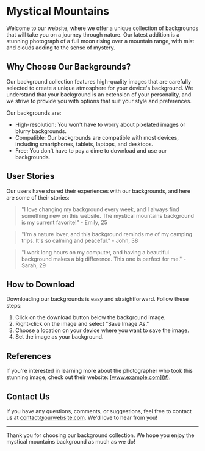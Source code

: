 <!--font:Lato-->

# Mystical Mountains

Welcome to our website, where we offer a unique collection of backgrounds that will take you on a journey through nature. Our latest addition is a stunning photograph of a full moon rising over a mountain range, with mist and clouds adding to the sense of mystery.

## Why Choose Our Backgrounds?

Our background collection features high-quality images that are carefully selected to create a unique atmosphere for your device's background. We understand that your background is an extension of your personality, and we strive to provide you with options that suit your style and preferences.

Our backgrounds are:

- High-resolution: You won't have to worry about pixelated images or blurry backgrounds.
- Compatible: Our backgrounds are compatible with most devices, including smartphones, tablets, laptops, and desktops.
- Free: You don't have to pay a dime to download and use our backgrounds.

## User Stories

Our users have shared their experiences with our backgrounds, and here are some of their stories:

> "I love changing my background every week, and I always find something new on this website. The mystical mountains background is my current favorite!" - Emily, 25

> "I'm a nature lover, and this background reminds me of my camping trips. It's so calming and peaceful." - John, 38

> "I work long hours on my computer, and having a beautiful background makes a big difference. This one is perfect for me." - Sarah, 29

## How to Download

Downloading our backgrounds is easy and straightforward. Follow these steps:

1. Click on the download button below the background image.
2. Right-click on the image and select "Save Image As."
3. Choose a location on your device where you want to save the image.
4. Set the image as your background.

## References

If you're interested in learning more about the photographer who took this stunning image, check out their website: [www.example.com](#).

## Contact Us

If you have any questions, comments, or suggestions, feel free to contact us at [contact@ourwebsite.com](mailto:contact@ourwebsite.com). We'd love to hear from you!

---
Thank you for choosing our background collection. We hope you enjoy the mystical mountains background as much as we do!

<!--

Write me content for website with wallpaper which alt text is:

"A photograph of a full moon rising over a mountain range, with mist and clouds adding to the sense of mystery."

The name/title of the page should not be 1:1 copy of the alt text but rather a real content of the website which is using this wallpaper.

- Use markdown format 
- Start with heading
- Heading should be short and concise
- The content should look like a real website 
- The website should not be about the wallpaper, wallpaper is just a related background
- Heading should be contain work "wallpaper" or "background"
- Include real sections like references, contact, user stories, etc. use things relevant to the page purpose.
- Feel free to use structure like headings, bullets, numbering, blockquotes, paragraphs, horizontal lines, etc.
- You can use formatting like bold or _italic_
- You can include UTF-8 emojis
- Links should be only #hash anchors (and you can refer to the document itself)
- Do not include images


---


# Explore the Mystical Mountains with Our Wallpaper

Welcome to our website, where you can find stunning wallpapers that will transport you to different worlds. Our latest addition is a breathtaking photograph of a full moon rising over a mountain range, with mist and clouds adding to the sense of mystery.

## Why Choose Our Wallpaper?

Our wallpaper collection features high-quality images that are carefully selected to create a unique atmosphere for your device's background. We understand that your wallpaper is an extension of your personality, and we strive to provide you with options that suit your style and preferences.

Our wallpapers are:

- High-resolution: You won't have to worry about pixelated images or blurry backgrounds.
- Compatible: Our wallpapers are compatible with most devices, including smartphones, tablets, laptops, and desktops.
- Free: You don't have to pay a dime to download and use our wallpapers.

## User Stories

Our users have shared their experiences with our wallpapers, and here are some of their stories:

> "I love changing my wallpaper every week, and I always find something new on this website. The mystical mountains wallpaper is my current favorite!" - Emily, 25

> "I'm a nature lover, and this wallpaper reminds me of my camping trips. It's so calming and peaceful." - John, 38

> "I work long hours on my computer, and having a beautiful wallpaper makes a big difference. This one is perfect for me." - Sarah, 29

## How to Download

Downloading our wallpapers is easy and straightforward. Follow these steps:

1. Click on the download button below the wallpaper image.
2. Right-click on the image and select "Save Image As."
3. Choose a location on your device where you want to save the image.
4. Set the image as your wallpaper.

## References

If you're interested in learning more about the photographer who took this stunning image, check out their website: [www.example.com](#).

## Contact Us

If you have any questions, comments, or suggestions, feel free to contact us at [contact@ourwebsite.com](mailto:contact@ourwebsite.com). We'd love to hear from you!

---
Thank you for choosing our wallpaper collection. We hope you enjoy the mystical mountains wallpaper as much as we do!


---


Heading should not include word "wallpaper". The website should not be about the wallpaper itself, wallpaper is just a related background, rewrite whole content.


---


# Discover the Mystical Mountains: A Journey Through Nature

Welcome to our website, where we offer a unique collection of backgrounds that will take you on a journey through nature. Our latest addition is a stunning photograph of a full moon rising over a mountain range, with mist and clouds adding to the sense of mystery.

## Why Choose Our Backgrounds?

Our background collection features high-quality images that are carefully selected to create a unique atmosphere for your device's background. We understand that your background is an extension of your personality, and we strive to provide you with options that suit your style and preferences.

Our backgrounds are:

- High-resolution: You won't have to worry about pixelated images or blurry backgrounds.
- Compatible: Our backgrounds are compatible with most devices, including smartphones, tablets, laptops, and desktops.
- Free: You don't have to pay a dime to download and use our backgrounds.

## User Stories

Our users have shared their experiences with our backgrounds, and here are some of their stories:

> "I love changing my background every week, and I always find something new on this website. The mystical mountains background is my current favorite!" - Emily, 25

> "I'm a nature lover, and this background reminds me of my camping trips. It's so calming and peaceful." - John, 38

> "I work long hours on my computer, and having a beautiful background makes a big difference. This one is perfect for me." - Sarah, 29

## How to Download

Downloading our backgrounds is easy and straightforward. Follow these steps:

1. Click on the download button below the background image.
2. Right-click on the image and select "Save Image As."
3. Choose a location on your device where you want to save the image.
4. Set the image as your background.

## References

If you're interested in learning more about the photographer who took this stunning image, check out their website: [www.example.com](#).

## Contact Us

If you have any questions, comments, or suggestions, feel free to contact us at [contact@ourwebsite.com](mailto:contact@ourwebsite.com). We'd love to hear from you!

---
Thank you for choosing our background collection. We hope you enjoy the mystical mountains background as much as we do!

-->
